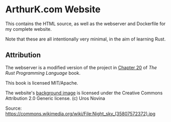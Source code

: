 # ArthurK.com Website

This contains the HTML source, as well as the webserver and Dockerfile for my complete website.

Note that these are all intentionally very minimal, in the aim of learning Rust.

## Attribution

The webserver is a modified version of the project in [Chapter 20](https://doc.rust-lang.org/book/ch20-00-final-project-a-web-server.html) of _The Rust Programming Language_ book.

This book is licensed MIT/Apache.

The website's [background image](night-sky.jpg) is licensed under the Creative Commons Attribution 2.0 Generic license. (c) Uros Novina

Source: https://commons.wikimedia.org/wiki/File:Night_sky_(35807572372).jpg